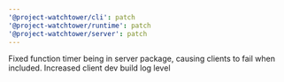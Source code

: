 ```yaml
---
'@project-watchtower/cli': patch
'@project-watchtower/runtime': patch
'@project-watchtower/server': patch
---
```


Fixed function timer being in server package, causing clients to fail when included. Increased client dev build log level
